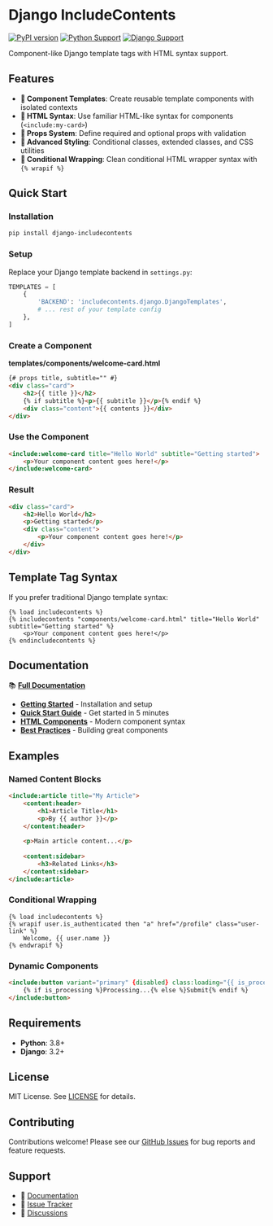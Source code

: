 # Django IncludeContents

[![PyPI version](https://badge.fury.io/py/django-includecontents.svg)](https://badge.fury.io/py/django-includecontents)
[![Python Support](https://img.shields.io/pypi/pyversions/django-includecontents.svg)](https://pypi.org/project/django-includecontents/)
[![Django Support](https://img.shields.io/pypi/djversions/django-includecontents.svg)](https://pypi.org/project/django-includecontents/)

Component-like Django template tags with HTML syntax support.

## Features

- **🧩 Component Templates**: Create reusable template components with isolated contexts
- **📝 HTML Syntax**: Use familiar HTML-like syntax for components (`<include:my-card>`)
- **🎯 Props System**: Define required and optional props with validation
- **🎨 Advanced Styling**: Conditional classes, extended classes, and CSS utilities
- **🔀 Conditional Wrapping**: Clean conditional HTML wrapper syntax with `{% wrapif %}`

## Quick Start

### Installation

```bash
pip install django-includecontents
```

### Setup

Replace your Django template backend in `settings.py`:

```python
TEMPLATES = [
    {
        'BACKEND': 'includecontents.django.DjangoTemplates',
        # ... rest of your template config
    },
]
```

### Create a Component

**templates/components/welcome-card.html**
```html
{# props title, subtitle="" #}
<div class="card">
    <h2>{{ title }}</h2>
    {% if subtitle %}<p>{{ subtitle }}</p>{% endif %}
    <div class="content">{{ contents }}</div>
</div>
```

### Use the Component

```html
<include:welcome-card title="Hello World" subtitle="Getting started">
    <p>Your component content goes here!</p>
</include:welcome-card>
```

### Result

```html
<div class="card">
    <h2>Hello World</h2>
    <p>Getting started</p>
    <div class="content">
        <p>Your component content goes here!</p>
    </div>
</div>
```

## Template Tag Syntax

If you prefer traditional Django template syntax:

```django
{% load includecontents %}
{% includecontents "components/welcome-card.html" title="Hello World" subtitle="Getting started" %}
    <p>Your component content goes here!</p>
{% endincludecontents %}
```

## Documentation

📚 **[Full Documentation](https://smileychris.github.io/django-includecontents/)**

- **[Getting Started](https://smileychris.github.io/django-includecontents/getting-started/installation/)** - Installation and setup
- **[Quick Start Guide](https://smileychris.github.io/django-includecontents/getting-started/quickstart/)** - Get started in 5 minutes  
- **[HTML Components](https://smileychris.github.io/django-includecontents/using-components/html-syntax/)** - Modern component syntax
- **[Best Practices](https://smileychris.github.io/django-includecontents/building-components/best-practices/)** - Building great components

## Examples

### Named Content Blocks

```html
<include:article title="My Article">
    <content:header>
        <h1>Article Title</h1>
        <p>By {{ author }}</p>
    </content:header>
    
    <p>Main article content...</p>
    
    <content:sidebar>
        <h3>Related Links</h3>
    </content:sidebar>
</include:article>
```

### Conditional Wrapping

```django
{% load includecontents %}
{% wrapif user.is_authenticated then "a" href="/profile" class="user-link" %}
    Welcome, {{ user.name }}
{% endwrapif %}
```

### Dynamic Components

```html
<include:button variant="primary" {disabled} class:loading="{{ is_processing }}">
    {% if is_processing %}Processing...{% else %}Submit{% endif %}  
</include:button>
```

## Requirements

- **Python**: 3.8+
- **Django**: 3.2+

## License

MIT License. See [LICENSE](LICENSE) for details.

## Contributing

Contributions welcome! Please see our [GitHub Issues](https://github.com/SmileyChris/django-includecontents/issues) for bug reports and feature requests.

## Support

- 📖 [Documentation](https://smileychris.github.io/django-includecontents/)
- 🐛 [Issue Tracker](https://github.com/SmileyChris/django-includecontents/issues)
- 💬 [Discussions](https://github.com/SmileyChris/django-includecontents/discussions)
